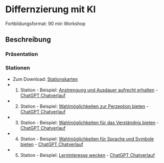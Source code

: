 # Differnzierung mit KI

Fortbildungsformat: 90 min Workshop

## Beschreibung



### Präsentation


### Stationen

- Zum Download: [Stationskarten]()
- 1. Station - Beispiel: [Anstrengung und Ausdauer aufrecht erhalten](/workshop/2024/2024-01_Differnzierung-mit-KI/2024_Diff-UDL-AA.md) - [ChatGPT Chatverlauf](https://chat.openai.com/share/25d7c1b4-566c-4988-846a-2b16a956c9fa) 
- 2. Station - Beispiel: [Wahlmöglichkeiten zur Perzeption bieten](/workshop/2024/2024-01_Differnzierung-mit-KI/2024_Diff-UDL-P.md) - [ChatGPT Chatverlauf](https://chat.openai.com/share/80293b56-53ca-4554-b4ef-6f23e2851f66)
- 3. Station - Beispiel: [Wahlmöglichkeiten für das Verständnis bieten](/workshop/2024/2024-01_Differnzierung-mit-KI/2024_Diff-UDL-V.md) - [ChatGPT Chatverlauf]()
- 4. Station - Beispiel: [Wahlmöglichkeiten für Sprache und Symbole bieten](/workshop/2024/2024-01_Differnzierung-mit-KI/2024_Diff-UDL-SS.md) - [ChatGPT Chatverlauf]()
- 5. Station - Beispiel: [Lerninteresse wecken](/workshop/2024/2024-01_Differnzierung-mit-KI/2024_Diff-UDL-LW.md) - [ChatGPT Chatverlauf]()